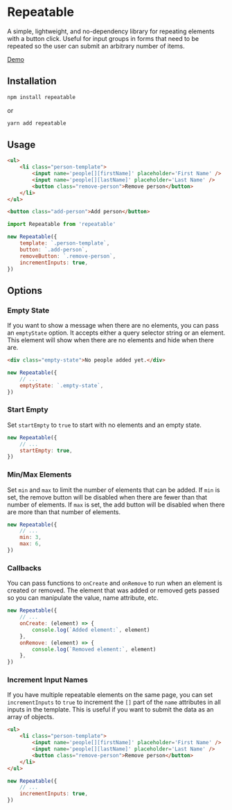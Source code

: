 # Repeatable

A simple, lightweight, and no-dependency library for repeating elements with a button click. Useful for input groups in forms that need to be repeated so the user can submit an arbitrary number of items.

[Demo](https://repeatable-plpl5ddmj-kennedyrose.vercel.app/)

## Installation

```bash
npm install repeatable
```

or

```bash
yarn add repeatable
```

## Usage

```html
<ul>
	<li class="person-template">
		<input name='people[][firstName]' placeholder='First Name' />
		<input name='people[][lastName]' placeholder='Last Name' />
		<button class="remove-person">Remove person</button>
	</li>
</ul>

<button class="add-person">Add person</button>
```

```javascript
import Repeatable from 'repeatable'

new Repeatable({
	template: `.person-template`,
	button: `.add-person`,
	removeButton: `.remove-person`,
	incrementInputs: true,
})
```

## Options

### Empty State

If you want to show a message when there are no elements, you can pass an `emptyState` option. It accepts either a query selector string or an element. This element will show when there are no elements and hide when there are.

```html
<div class="empty-state">No people added yet.</div>
```

```javascript
new Repeatable({
	// ...
	emptyState: `.empty-state`,
})
```

### Start Empty

Set `startEmpty` to `true` to start with no elements and an empty state.

```javascript
new Repeatable({
	// ...
	startEmpty: true,
})
```

### Min/Max Elements

Set `min` and `max` to limit the number of elements that can be added. If `min` is set, the remove button will be disabled when there are fewer than that number of elements. If `max` is set, the add button will be disabled when there are more than that number of elements.

```javascript
new Repeatable({
	// ...
	min: 3,
	max: 6,
})
```

### Callbacks

You can pass functions to `onCreate` and `onRemove` to run when an element is created or removed. The element that was added or removed gets passed so you can manipulate the value, name attribute, etc.

```javascript
new Repeatable({
	// ...
	onCreate: (element) => {
		console.log(`Added element:`, element)
	},
	onRemove: (element) => {
		console.log(`Removed element:`, element)
	},
})
```

### Increment Input Names

If you have multiple repeatable elements on the same page, you can set `incrementInputs` to `true` to increment the `[]` part of the `name` attributes in all inputs in the template. This is useful if you want to submit the data as an array of objects.

```html
<ul>
	<li class="person-template">
		<input name='people[][firstName]' placeholder='First Name' />
		<input name='people[][lastName]' placeholder='Last Name' />
		<button class="remove-person">Remove person</button>
	</li>
</ul>
```

```javascript
new Repeatable({
	// ...
	incrementInputs: true,
})
```